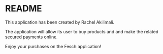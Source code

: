 # README

This application has been created by Rachel Akilimali.

The application will allow its user to buy products and and make the related secured payments online.

Enjoy your purchases on the Fesch application!